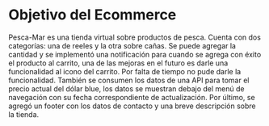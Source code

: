 # Objetivo del Ecommerce

Pesca-Mar es una tienda virtual sobre productos de pesca.
Cuenta con dos categorías: una de reeles y la otra sobre cañas. Se puede agregar la cantidad y se implementó una notificación para cuando se agrega con éxito el producto al carrito, una de las mejoras en el futuro es darle una funcionalidad al icono del carrito. Por falta de tiempo no pude darle la funcionalidad.
También se consumen los datos de una API para tomar el precio actual del dólar blue, los datos se muestran debajo del menú de navegación con su fecha correspondiente de actualización.
Por último, se agregó un footer con los datos de contacto y una breve descripción sobre la tienda.
